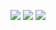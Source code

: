 ![](https://i.imgur.com/vZHQ8xv.png)
![](https://i.imgur.com/xPqkpGt.png)
![](https://i.imgur.com/JXLonUG.png)